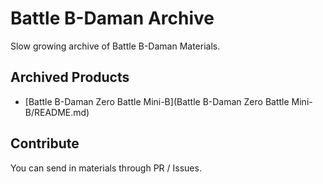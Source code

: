 # Battle B-Daman Archive

Slow growing archive of Battle B-Daman Materials.

## Archived Products

 - [Battle B-Daman Zero Battle Mini-B](Battle B-Daman Zero Battle Mini-B/README.md)

## Contribute

You can send in materials through PR / Issues. 
